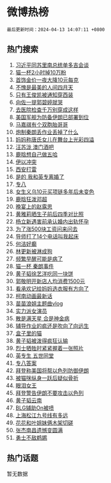 # 微博热榜

`最后更新时间：2024-04-13 14:07:11 +0800`

## 热门搜索

1. [习近平同苏里南总统单多吉会谈](https://m.weibo.cn/search?containerid=100103type%3D1%26t%3D10%26q%3D%23%E4%B9%A0%E8%BF%91%E5%B9%B3%E5%90%8C%E8%8B%8F%E9%87%8C%E5%8D%97%E6%80%BB%E7%BB%9F%E5%8D%95%E5%A4%9A%E5%90%89%E4%BC%9A%E8%B0%88%23&stream_entry_id=51&isnewpage=1&extparam=seat%3D1%26pos%3D0%26stream_entry_id%3D51%26c_type%3D51%26dgr%3D0%26cate%3D10103%26q%3D%2523%25E4%25B9%25A0%25E8%25BF%2591%25E5%25B9%25B3%25E5%2590%258C%25E8%258B%258F%25E9%2587%258C%25E5%258D%2597%25E6%2580%25BB%25E7%25BB%259F%25E5%258D%2595%25E5%25A4%259A%25E5%2590%2589%25E4%25BC%259A%25E8%25B0%2588%2523%26filter_type%3Drealtimehot%26display_time%3D1712988430%26pre_seqid%3D17129884302760711859)
1. [猫一杯2小时掉10万粉](https://m.weibo.cn/search?containerid=100103type%3D1%26t%3D10%26q%3D%23%E7%8C%AB%E4%B8%80%E6%9D%AF2%E5%B0%8F%E6%97%B6%E6%8E%8910%E4%B8%87%E7%B2%89%23&stream_entry_id=31&isnewpage=1&extparam=seat%3D1%26stream_entry_id%3D31%26lcate%3D5001%26flag%3D1%26filter_type%3Drealtimehot%26dgr%3D0%26realpos%3D1%26c_type%3D31%26band_rank%3D1%26cate%3D5001%26pos%3D0%26q%3D%2523%25E7%258C%25AB%25E4%25B8%2580%25E6%259D%25AF2%25E5%25B0%258F%25E6%2597%25B6%25E6%258E%258910%25E4%25B8%2587%25E7%25B2%2589%2523%26display_time%3D1712988430%26pre_seqid%3D17129884302760711859)
1. [首饰金价一夜大降10元每克](https://m.weibo.cn/search?containerid=100103type%3D1%26t%3D10%26q%3D%23%E9%A6%96%E9%A5%B0%E9%87%91%E4%BB%B7%E4%B8%80%E5%A4%9C%E5%A4%A7%E9%99%8D10%E5%85%83%E6%AF%8F%E5%85%8B%23&stream_entry_id=31&isnewpage=1&extparam=seat%3D1%26stream_entry_id%3D31%26lcate%3D5001%26flag%3D2%26filter_type%3Drealtimehot%26dgr%3D0%26realpos%3D2%26c_type%3D31%26band_rank%3D2%26cate%3D5001%26pos%3D1%26q%3D%2523%25E9%25A6%2596%25E9%25A5%25B0%25E9%2587%2591%25E4%25BB%25B7%25E4%25B8%2580%25E5%25A4%259C%25E5%25A4%25A7%25E9%2599%258D10%25E5%2585%2583%25E6%25AF%258F%25E5%2585%258B%2523%26display_time%3D1712988430%26pre_seqid%3D17129884302760711859)
1. [不愧是最美的人间四月天](https://m.weibo.cn/search?containerid=100103type%3D1%26t%3D10%26q%3D%23%E4%B8%8D%E6%84%A7%E6%98%AF%E6%9C%80%E7%BE%8E%E7%9A%84%E4%BA%BA%E9%97%B4%E5%9B%9B%E6%9C%88%E5%A4%A9%23&stream_entry_id=31&isnewpage=1&extparam=seat%3D1%26stream_entry_id%3D31%26lcate%3D5001%26flag%3D0%26filter_type%3Drealtimehot%26dgr%3D0%26realpos%3D3%26c_type%3D31%26band_rank%3D3%26cate%3D5001%26pos%3D2%26q%3D%2523%25E4%25B8%258D%25E6%2584%25A7%25E6%2598%25AF%25E6%259C%2580%25E7%25BE%258E%25E7%259A%2584%25E4%25BA%25BA%25E9%2597%25B4%25E5%259B%259B%25E6%259C%2588%25E5%25A4%25A9%2523%26display_time%3D1712988430%26pre_seqid%3D17129884302760711859)
1. [只有王俊凯被通知穿西装](https://m.weibo.cn/search?containerid=100103type%3D1%26t%3D10%26q%3D%23%E5%8F%AA%E6%9C%89%E7%8E%8B%E4%BF%8A%E5%87%AF%E8%A2%AB%E9%80%9A%E7%9F%A5%E7%A9%BF%E8%A5%BF%E8%A3%85%23&stream_entry_id=31&isnewpage=1&extparam=seat%3D1%26stream_entry_id%3D31%26lcate%3D5001%26flag%3D1%26filter_type%3Drealtimehot%26dgr%3D0%26realpos%3D4%26c_type%3D31%26band_rank%3D4%26cate%3D5001%26pos%3D3%26q%3D%2523%25E5%258F%25AA%25E6%259C%2589%25E7%258E%258B%25E4%25BF%258A%25E5%2587%25AF%25E8%25A2%25AB%25E9%2580%259A%25E7%259F%25A5%25E7%25A9%25BF%25E8%25A5%25BF%25E8%25A3%2585%2523%26display_time%3D1712988430%26pre_seqid%3D17129884302760711859)
1. [向佐一提郭碧婷就哭](https://m.weibo.cn/search?containerid=100103type%3D1%26t%3D10%26q%3D%23%E5%90%91%E4%BD%90%E4%B8%80%E6%8F%90%E9%83%AD%E7%A2%A7%E5%A9%B7%E5%B0%B1%E5%93%AD%23&stream_entry_id=31&isnewpage=1&extparam=seat%3D1%26stream_entry_id%3D31%26lcate%3D5001%26flag%3D2%26filter_type%3Drealtimehot%26dgr%3D0%26realpos%3D5%26c_type%3D31%26band_rank%3D5%26cate%3D5001%26pos%3D4%26q%3D%2523%25E5%2590%2591%25E4%25BD%2590%25E4%25B8%2580%25E6%258F%2590%25E9%2583%25AD%25E7%25A2%25A7%25E5%25A9%25B7%25E5%25B0%25B1%25E5%2593%25AD%2523%26display_time%3D1712988430%26pre_seqid%3D17129884302760711859)
1. [去医院检查千万别穿成这样](https://m.weibo.cn/search?containerid=100103type%3D1%26t%3D10%26q%3D%23%E5%8E%BB%E5%8C%BB%E9%99%A2%E6%A3%80%E6%9F%A5%E5%8D%83%E4%B8%87%E5%88%AB%E7%A9%BF%E6%88%90%E8%BF%99%E6%A0%B7%23&stream_entry_id=31&isnewpage=1&extparam=seat%3D1%26stream_entry_id%3D31%26lcate%3D5001%26flag%3D2%26filter_type%3Drealtimehot%26dgr%3D0%26realpos%3D6%26c_type%3D31%26band_rank%3D6%26cate%3D5001%26pos%3D5%26q%3D%2523%25E5%258E%25BB%25E5%258C%25BB%25E9%2599%25A2%25E6%25A3%2580%25E6%259F%25A5%25E5%258D%2583%25E4%25B8%2587%25E5%2588%25AB%25E7%25A9%25BF%25E6%2588%2590%25E8%25BF%2599%25E6%25A0%25B7%2523%26display_time%3D1712988430%26pre_seqid%3D17129884302760711859)
1. [美国军舰为防备伊朗已部署到位](https://m.weibo.cn/search?containerid=100103type%3D1%26t%3D10%26q%3D%23%E7%BE%8E%E5%9B%BD%E5%86%9B%E8%88%B0%E4%B8%BA%E9%98%B2%E5%A4%87%E4%BC%8A%E6%9C%97%E5%B7%B2%E9%83%A8%E7%BD%B2%E5%88%B0%E4%BD%8D%23&stream_entry_id=31&isnewpage=1&extparam=seat%3D1%26stream_entry_id%3D31%26lcate%3D5001%26flag%3D1%26filter_type%3Drealtimehot%26dgr%3D0%26realpos%3D7%26c_type%3D31%26band_rank%3D7%26cate%3D5001%26pos%3D6%26q%3D%2523%25E7%25BE%258E%25E5%259B%25BD%25E5%2586%259B%25E8%2588%25B0%25E4%25B8%25BA%25E9%2598%25B2%25E5%25A4%2587%25E4%25BC%258A%25E6%259C%2597%25E5%25B7%25B2%25E9%2583%25A8%25E7%25BD%25B2%25E5%2588%25B0%25E4%25BD%258D%2523%26display_time%3D1712988430%26pre_seqid%3D17129884302760711859)
1. [马嘉祺有个双胞胎哥哥](https://m.weibo.cn/search?containerid=100103type%3D1%26t%3D10%26q%3D%23%E9%A9%AC%E5%98%89%E7%A5%BA%E6%9C%89%E4%B8%AA%E5%8F%8C%E8%83%9E%E8%83%8E%E5%93%A5%E5%93%A5%23&stream_entry_id=31&isnewpage=1&extparam=seat%3D1%26stream_entry_id%3D31%26lcate%3D5001%26flag%3D2%26filter_type%3Drealtimehot%26dgr%3D0%26realpos%3D8%26c_type%3D31%26band_rank%3D8%26cate%3D5001%26pos%3D7%26q%3D%2523%25E9%25A9%25AC%25E5%2598%2589%25E7%25A5%25BA%25E6%259C%2589%25E4%25B8%25AA%25E5%258F%258C%25E8%2583%259E%25E8%2583%258E%25E5%2593%25A5%25E5%2593%25A5%2523%26display_time%3D1712988430%26pre_seqid%3D17129884302760711859)
1. [炮制秦朗丢作业丢掉了什么](https://m.weibo.cn/search?containerid=100103type%3D1%26t%3D10%26q%3D%23%E7%82%AE%E5%88%B6%E7%A7%A6%E6%9C%97%E4%B8%A2%E4%BD%9C%E4%B8%9A%E4%B8%A2%E6%8E%89%E4%BA%86%E4%BB%80%E4%B9%88%23&stream_entry_id=31&isnewpage=1&extparam=seat%3D1%26stream_entry_id%3D31%26lcate%3D5001%26flag%3D0%26filter_type%3Drealtimehot%26dgr%3D0%26realpos%3D9%26c_type%3D31%26band_rank%3D9%26cate%3D5001%26pos%3D8%26q%3D%2523%25E7%2582%25AE%25E5%2588%25B6%25E7%25A7%25A6%25E6%259C%2597%25E4%25B8%25A2%25E4%25BD%259C%25E4%25B8%259A%25E4%25B8%25A2%25E6%258E%2589%25E4%25BA%2586%25E4%25BB%2580%25E4%25B9%2588%2523%26display_time%3D1712988430%26pre_seqid%3D17129884302760711859)
1. [妈妈称唐氏女儿在舞台上光彩四溢](https://m.weibo.cn/search?containerid=100103type%3D1%26t%3D10%26q%3D%23%E5%A6%88%E5%A6%88%E7%A7%B0%E5%94%90%E6%B0%8F%E5%A5%B3%E5%84%BF%E5%9C%A8%E8%88%9E%E5%8F%B0%E4%B8%8A%E5%85%89%E5%BD%A9%E5%9B%9B%E6%BA%A2%23&stream_entry_id=31&isnewpage=1&extparam=seat%3D1%26stream_entry_id%3D31%26lcate%3D5001%26flag%3D32768%26filter_type%3Drealtimehot%26dgr%3D0%26realpos%3D10%26c_type%3D31%26band_rank%3D10%26cate%3D5001%26pos%3D9%26q%3D%2523%25E5%25A6%2588%25E5%25A6%2588%25E7%25A7%25B0%25E5%2594%2590%25E6%25B0%258F%25E5%25A5%25B3%25E5%2584%25BF%25E5%259C%25A8%25E8%2588%259E%25E5%258F%25B0%25E4%25B8%258A%25E5%2585%2589%25E5%25BD%25A9%25E5%259B%259B%25E6%25BA%25A2%2523%26display_time%3D1712988430%26pre_seqid%3D17129884302760711859)
1. [汪苏泷 澳门酒吧](https://m.weibo.cn/search?containerid=100103type%3D1%26t%3D10%26q%3D%E6%B1%AA%E8%8B%8F%E6%B3%B7+%E6%BE%B3%E9%97%A8%E9%85%92%E5%90%A7&stream_entry_id=31&isnewpage=1&extparam=seat%3D1%26stream_entry_id%3D31%26lcate%3D5001%26flag%3D1%26filter_type%3Drealtimehot%26dgr%3D0%26realpos%3D11%26c_type%3D31%26band_rank%3D11%26cate%3D5001%26pos%3D10%26q%3D%25E6%25B1%25AA%25E8%258B%258F%25E6%25B3%25B7%2520%25E6%25BE%25B3%25E9%2597%25A8%25E9%2585%2592%25E5%2590%25A7%26display_time%3D1712988430%26pre_seqid%3D17129884302760711859)
1. [鹿晗想自己做五哈](https://m.weibo.cn/search?containerid=100103type%3D1%26t%3D10%26q%3D%23%E9%B9%BF%E6%99%97%E6%83%B3%E8%87%AA%E5%B7%B1%E5%81%9A%E4%BA%94%E5%93%88%23&stream_entry_id=31&isnewpage=1&extparam=seat%3D1%26stream_entry_id%3D31%26lcate%3D5001%26flag%3D1%26filter_type%3Drealtimehot%26dgr%3D0%26realpos%3D12%26c_type%3D31%26band_rank%3D12%26cate%3D5001%26pos%3D11%26q%3D%2523%25E9%25B9%25BF%25E6%2599%2597%25E6%2583%25B3%25E8%2587%25AA%25E5%25B7%25B1%25E5%2581%259A%25E4%25BA%2594%25E5%2593%2588%2523%26display_time%3D1712988430%26pre_seqid%3D17129884302760711859)
1. [伊以冲突](https://m.weibo.cn/search?containerid=100103type%3D1%26t%3D10%26q%3D%23%E4%BC%8A%E4%BB%A5%E5%86%B2%E7%AA%81%23&stream_entry_id=31&isnewpage=1&extparam=seat%3D1%26stream_entry_id%3D31%26lcate%3D5001%26flag%3D0%26filter_type%3Drealtimehot%26dgr%3D0%26realpos%3D13%26c_type%3D31%26band_rank%3D13%26cate%3D5001%26pos%3D12%26q%3D%2523%25E4%25BC%258A%25E4%25BB%25A5%25E5%2586%25B2%25E7%25AA%2581%2523%26display_time%3D1712988430%26pre_seqid%3D17129884302760711859)
1. [西安打雷](https://m.weibo.cn/search?containerid=100103type%3D1%26t%3D10%26q%3D%E8%A5%BF%E5%AE%89%E6%89%93%E9%9B%B7&stream_entry_id=31&isnewpage=1&extparam=seat%3D1%26stream_entry_id%3D31%26lcate%3D5001%26flag%3D1%26filter_type%3Drealtimehot%26dgr%3D0%26realpos%3D14%26c_type%3D31%26band_rank%3D14%26cate%3D5001%26pos%3D13%26q%3D%25E8%25A5%25BF%25E5%25AE%2589%25E6%2589%2593%25E9%259B%25B7%26display_time%3D1712988430%26pre_seqid%3D17129884302760711859)
1. [是的 我和英专离婚了](https://m.weibo.cn/search?containerid=100103type%3D1%26t%3D10%26q%3D%E6%98%AF%E7%9A%84+%E6%88%91%E5%92%8C%E8%8B%B1%E4%B8%93%E7%A6%BB%E5%A9%9A%E4%BA%86&stream_entry_id=31&isnewpage=1&extparam=seat%3D1%26stream_entry_id%3D31%26lcate%3D5001%26flag%3D0%26filter_type%3Drealtimehot%26dgr%3D0%26realpos%3D15%26c_type%3D31%26band_rank%3D15%26cate%3D5001%26pos%3D14%26q%3D%25E6%2598%25AF%25E7%259A%2584%2520%25E6%2588%2591%25E5%2592%258C%25E8%258B%25B1%25E4%25B8%2593%25E7%25A6%25BB%25E5%25A9%259A%25E4%25BA%2586%26display_time%3D1712988430%26pre_seqid%3D17129884302760711859)
1. [专八](https://m.weibo.cn/search?containerid=100103type%3D1%26t%3D10%26q%3D%E4%B8%93%E5%85%AB&stream_entry_id=31&isnewpage=1&extparam=seat%3D1%26stream_entry_id%3D31%26lcate%3D5001%26flag%3D0%26filter_type%3Drealtimehot%26dgr%3D0%26realpos%3D16%26c_type%3D31%26band_rank%3D16%26cate%3D5001%26pos%3D15%26q%3D%25E4%25B8%2593%25E5%2585%25AB%26display_time%3D1712988430%26pre_seqid%3D17129884302760711859)
1. [女生义乌10元买项链多年后未变色](https://m.weibo.cn/search?containerid=100103type%3D1%26t%3D10%26q%3D%23%E5%A5%B3%E7%94%9F%E4%B9%89%E4%B9%8C10%E5%85%83%E4%B9%B0%E9%A1%B9%E9%93%BE%E5%A4%9A%E5%B9%B4%E5%90%8E%E6%9C%AA%E5%8F%98%E8%89%B2%23&stream_entry_id=31&isnewpage=1&extparam=seat%3D1%26stream_entry_id%3D31%26lcate%3D5001%26flag%3D0%26filter_type%3Drealtimehot%26dgr%3D0%26realpos%3D17%26c_type%3D31%26band_rank%3D17%26cate%3D5001%26pos%3D16%26q%3D%2523%25E5%25A5%25B3%25E7%2594%259F%25E4%25B9%2589%25E4%25B9%258C10%25E5%2585%2583%25E4%25B9%25B0%25E9%25A1%25B9%25E9%2593%25BE%25E5%25A4%259A%25E5%25B9%25B4%25E5%2590%258E%25E6%259C%25AA%25E5%258F%2598%25E8%2589%25B2%2523%26display_time%3D1712988430%26pre_seqid%3D17129884302760711859)
1. [鹿晗狂泼邓超](https://m.weibo.cn/search?containerid=100103type%3D1%26t%3D10%26q%3D%23%E9%B9%BF%E6%99%97%E7%8B%82%E6%B3%BC%E9%82%93%E8%B6%85%23&stream_entry_id=31&isnewpage=1&extparam=seat%3D1%26stream_entry_id%3D31%26lcate%3D5001%26flag%3D1%26filter_type%3Drealtimehot%26dgr%3D0%26realpos%3D18%26c_type%3D31%26band_rank%3D18%26cate%3D5001%26pos%3D17%26q%3D%2523%25E9%25B9%25BF%25E6%2599%2597%25E7%258B%2582%25E6%25B3%25BC%25E9%2582%2593%25E8%25B6%2585%2523%26display_time%3D1712988430%26pre_seqid%3D17129884302760711859)
1. [晚宴上的赵露思](https://m.weibo.cn/search?containerid=100103type%3D1%26t%3D10%26q%3D%23%E6%99%9A%E5%AE%B4%E4%B8%8A%E7%9A%84%E8%B5%B5%E9%9C%B2%E6%80%9D%23&stream_entry_id=31&isnewpage=1&extparam=seat%3D1%26stream_entry_id%3D31%26lcate%3D5001%26flag%3D0%26filter_type%3Drealtimehot%26dgr%3D0%26realpos%3D19%26c_type%3D31%26band_rank%3D19%26cate%3D5001%26pos%3D18%26q%3D%2523%25E6%2599%259A%25E5%25AE%25B4%25E4%25B8%258A%25E7%259A%2584%25E8%25B5%25B5%25E9%259C%25B2%25E6%2580%259D%2523%26display_time%3D1712988430%26pre_seqid%3D17129884302760711859)
1. [黄雅莉晒生子前后四季对比照](https://m.weibo.cn/search?containerid=100103type%3D1%26t%3D10%26q%3D%23%E9%BB%84%E9%9B%85%E8%8E%89%E6%99%92%E7%94%9F%E5%AD%90%E5%89%8D%E5%90%8E%E5%9B%9B%E5%AD%A3%E5%AF%B9%E6%AF%94%E7%85%A7%23&stream_entry_id=31&isnewpage=1&extparam=seat%3D1%26stream_entry_id%3D31%26lcate%3D5001%26flag%3D1%26filter_type%3Drealtimehot%26dgr%3D0%26realpos%3D20%26c_type%3D31%26band_rank%3D20%26cate%3D5001%26pos%3D19%26q%3D%2523%25E9%25BB%2584%25E9%259B%2585%25E8%258E%2589%25E6%2599%2592%25E7%2594%259F%25E5%25AD%2590%25E5%2589%258D%25E5%2590%258E%25E5%259B%259B%25E5%25AD%25A3%25E5%25AF%25B9%25E6%25AF%2594%25E7%2585%25A7%2523%26display_time%3D1712988430%26pre_seqid%3D17129884302760711859)
1. [杨立新遇害前承认婚内出轨怀孕](https://m.weibo.cn/search?containerid=100103type%3D1%26t%3D10%26q%3D%23%E6%9D%A8%E7%AB%8B%E6%96%B0%E9%81%87%E5%AE%B3%E5%89%8D%E6%89%BF%E8%AE%A4%E5%A9%9A%E5%86%85%E5%87%BA%E8%BD%A8%E6%80%80%E5%AD%95%23&stream_entry_id=31&isnewpage=1&extparam=seat%3D1%26stream_entry_id%3D31%26lcate%3D5001%26flag%3D2%26filter_type%3Drealtimehot%26dgr%3D0%26realpos%3D21%26c_type%3D31%26band_rank%3D21%26cate%3D5001%26pos%3D20%26q%3D%2523%25E6%259D%25A8%25E7%25AB%258B%25E6%2596%25B0%25E9%2581%2587%25E5%25AE%25B3%25E5%2589%258D%25E6%2589%25BF%25E8%25AE%25A4%25E5%25A9%259A%25E5%2586%2585%25E5%2587%25BA%25E8%25BD%25A8%25E6%2580%2580%25E5%25AD%2595%2523%26display_time%3D1712988430%26pre_seqid%3D17129884302760711859)
1. [为了涨500块工资问来问去](https://m.weibo.cn/search?containerid=100103type%3D1%26t%3D10%26q%3D%23%E4%B8%BA%E4%BA%86%E6%B6%A8500%E5%9D%97%E5%B7%A5%E8%B5%84%E9%97%AE%E6%9D%A5%E9%97%AE%E5%8E%BB%23&stream_entry_id=31&isnewpage=1&extparam=seat%3D1%26stream_entry_id%3D31%26lcate%3D5001%26flag%3D1%26filter_type%3Drealtimehot%26dgr%3D0%26realpos%3D22%26c_type%3D31%26band_rank%3D22%26cate%3D5001%26pos%3D21%26q%3D%2523%25E4%25B8%25BA%25E4%25BA%2586%25E6%25B6%25A8500%25E5%259D%2597%25E5%25B7%25A5%25E8%25B5%2584%25E9%2597%25AE%25E6%259D%25A5%25E9%2597%25AE%25E5%258E%25BB%2523%26display_time%3D1712988430%26pre_seqid%3D17129884302760711859)
1. [导师打了14个电话叫我起床](https://m.weibo.cn/search?containerid=100103type%3D1%26t%3D10%26q%3D%23%E5%AF%BC%E5%B8%88%E6%89%93%E4%BA%8614%E4%B8%AA%E7%94%B5%E8%AF%9D%E5%8F%AB%E6%88%91%E8%B5%B7%E5%BA%8A%23&stream_entry_id=31&isnewpage=1&extparam=seat%3D1%26stream_entry_id%3D31%26lcate%3D5001%26flag%3D0%26filter_type%3Drealtimehot%26dgr%3D0%26realpos%3D23%26c_type%3D31%26band_rank%3D23%26cate%3D5001%26pos%3D22%26q%3D%2523%25E5%25AF%25BC%25E5%25B8%2588%25E6%2589%2593%25E4%25BA%258614%25E4%25B8%25AA%25E7%2594%25B5%25E8%25AF%259D%25E5%258F%25AB%25E6%2588%2591%25E8%25B5%25B7%25E5%25BA%258A%2523%26display_time%3D1712988430%26pre_seqid%3D17129884302760711859)
1. [何洁好癫](https://m.weibo.cn/search?containerid=100103type%3D1%26t%3D10%26q%3D%23%E4%BD%95%E6%B4%81%E5%A5%BD%E7%99%AB%23&stream_entry_id=31&isnewpage=1&extparam=seat%3D1%26stream_entry_id%3D31%26lcate%3D5001%26flag%3D1%26filter_type%3Drealtimehot%26dgr%3D0%26realpos%3D24%26c_type%3D31%26band_rank%3D24%26cate%3D5001%26pos%3D23%26q%3D%2523%25E4%25BD%2595%25E6%25B4%2581%25E5%25A5%25BD%25E7%2599%25AB%2523%26display_time%3D1712988430%26pre_seqid%3D17129884302760711859)
1. [林更新被淋成狗](https://m.weibo.cn/search?containerid=100103type%3D1%26t%3D10%26q%3D%23%E6%9E%97%E6%9B%B4%E6%96%B0%E8%A2%AB%E6%B7%8B%E6%88%90%E7%8B%97%23&stream_entry_id=31&isnewpage=1&extparam=seat%3D1%26stream_entry_id%3D31%26lcate%3D5001%26flag%3D1%26filter_type%3Drealtimehot%26dgr%3D0%26realpos%3D25%26c_type%3D31%26band_rank%3D25%26cate%3D5001%26pos%3D24%26q%3D%2523%25E6%259E%2597%25E6%259B%25B4%25E6%2596%25B0%25E8%25A2%25AB%25E6%25B7%258B%25E6%2588%2590%25E7%258B%2597%2523%26display_time%3D1712988430%26pre_seqid%3D17129884302760711859)
1. [频繁早醒可能是病了](https://m.weibo.cn/search?containerid=100103type%3D1%26t%3D10%26q%3D%23%E9%A2%91%E7%B9%81%E6%97%A9%E9%86%92%E5%8F%AF%E8%83%BD%E6%98%AF%E7%97%85%E4%BA%86%23&stream_entry_id=31&isnewpage=1&extparam=seat%3D1%26stream_entry_id%3D31%26lcate%3D5001%26flag%3D1%26filter_type%3Drealtimehot%26dgr%3D0%26realpos%3D26%26c_type%3D31%26band_rank%3D26%26cate%3D5001%26pos%3D25%26q%3D%2523%25E9%25A2%2591%25E7%25B9%2581%25E6%2597%25A9%25E9%2586%2592%25E5%258F%25AF%25E8%2583%25BD%25E6%2598%25AF%25E7%2597%2585%25E4%25BA%2586%2523%26display_time%3D1712988430%26pre_seqid%3D17129884302760711859)
1. [猫一杯 秦朗事件](https://m.weibo.cn/search?containerid=100103type%3D1%26t%3D10%26q%3D%E7%8C%AB%E4%B8%80%E6%9D%AF+%E7%A7%A6%E6%9C%97%E4%BA%8B%E4%BB%B6&stream_entry_id=31&isnewpage=1&extparam=seat%3D1%26stream_entry_id%3D31%26lcate%3D5001%26flag%3D1%26filter_type%3Drealtimehot%26dgr%3D0%26realpos%3D27%26c_type%3D31%26band_rank%3D27%26cate%3D5001%26pos%3D26%26q%3D%25E7%258C%25AB%25E4%25B8%2580%25E6%259D%25AF%2520%25E7%25A7%25A6%25E6%259C%2597%25E4%25BA%258B%25E4%25BB%25B6%26display_time%3D1712988430%26pre_seqid%3D17129884302760711859)
1. [黄子韬徐艺洋吃同一块饼](https://m.weibo.cn/search?containerid=100103type%3D1%26t%3D10%26q%3D%23%E9%BB%84%E5%AD%90%E9%9F%AC%E5%BE%90%E8%89%BA%E6%B4%8B%E5%90%83%E5%90%8C%E4%B8%80%E5%9D%97%E9%A5%BC%23&stream_entry_id=31&isnewpage=1&extparam=seat%3D1%26stream_entry_id%3D31%26lcate%3D5001%26flag%3D0%26filter_type%3Drealtimehot%26dgr%3D0%26realpos%3D28%26c_type%3D31%26band_rank%3D28%26cate%3D5001%26pos%3D27%26q%3D%2523%25E9%25BB%2584%25E5%25AD%2590%25E9%259F%25AC%25E5%25BE%2590%25E8%2589%25BA%25E6%25B4%258B%25E5%2590%2583%25E5%2590%258C%25E4%25B8%2580%25E5%259D%2597%25E9%25A5%25BC%2523%26display_time%3D1712988430%26pre_seqid%3D17129884302760711859)
1. [郭敬明开新店人均消费1500元](https://m.weibo.cn/search?containerid=100103type%3D1%26t%3D10%26q%3D%23%E9%83%AD%E6%95%AC%E6%98%8E%E5%BC%80%E6%96%B0%E5%BA%97%E4%BA%BA%E5%9D%87%E6%B6%88%E8%B4%B91500%E5%85%83%23&stream_entry_id=31&isnewpage=1&extparam=seat%3D1%26stream_entry_id%3D31%26lcate%3D5001%26flag%3D0%26filter_type%3Drealtimehot%26dgr%3D0%26realpos%3D29%26c_type%3D31%26band_rank%3D29%26cate%3D5001%26pos%3D28%26q%3D%2523%25E9%2583%25AD%25E6%2595%25AC%25E6%2598%258E%25E5%25BC%2580%25E6%2596%25B0%25E5%25BA%2597%25E4%25BA%25BA%25E5%259D%2587%25E6%25B6%2588%25E8%25B4%25B91500%25E5%2585%2583%2523%26display_time%3D1712988430%26pre_seqid%3D17129884302760711859)
1. [看承欢记给妈妈选衣服有方向了](https://m.weibo.cn/search?containerid=100103type%3D1%26t%3D10%26q%3D%E7%9C%8B%E6%89%BF%E6%AC%A2%E8%AE%B0%E7%BB%99%E5%A6%88%E5%A6%88%E9%80%89%E8%A1%A3%E6%9C%8D%E6%9C%89%E6%96%B9%E5%90%91%E4%BA%86&stream_entry_id=31&isnewpage=1&extparam=seat%3D1%26stream_entry_id%3D31%26lcate%3D5001%26flag%3D0%26filter_type%3Drealtimehot%26dgr%3D0%26realpos%3D30%26c_type%3D31%26band_rank%3D30%26cate%3D5001%26pos%3D29%26q%3D%25E7%259C%258B%25E6%2589%25BF%25E6%25AC%25A2%25E8%25AE%25B0%25E7%25BB%2599%25E5%25A6%2588%25E5%25A6%2588%25E9%2580%2589%25E8%25A1%25A3%25E6%259C%258D%25E6%259C%2589%25E6%2596%25B9%25E5%2590%2591%25E4%25BA%2586%26display_time%3D1712988430%26pre_seqid%3D17129884302760711859)
1. [柯南动画最新话](https://m.weibo.cn/search?containerid=100103type%3D1%26t%3D10%26q%3D%E6%9F%AF%E5%8D%97%E5%8A%A8%E7%94%BB%E6%9C%80%E6%96%B0%E8%AF%9D&stream_entry_id=31&isnewpage=1&extparam=seat%3D1%26stream_entry_id%3D31%26lcate%3D5001%26flag%3D1%26filter_type%3Drealtimehot%26dgr%3D0%26realpos%3D31%26c_type%3D31%26band_rank%3D31%26cate%3D5001%26pos%3D30%26q%3D%25E6%259F%25AF%25E5%258D%2597%25E5%258A%25A8%25E7%2594%25BB%25E6%259C%2580%25E6%2596%25B0%25E8%25AF%259D%26display_time%3D1712988430%26pre_seqid%3D17129884302760711859)
1. [苗苗浪姐主题曲vlog](https://m.weibo.cn/search?containerid=100103type%3D1%26t%3D10%26q%3D%E8%8B%97%E8%8B%97%E6%B5%AA%E5%A7%90%E4%B8%BB%E9%A2%98%E6%9B%B2vlog&stream_entry_id=31&isnewpage=1&extparam=seat%3D1%26stream_entry_id%3D31%26lcate%3D5001%26flag%3D1%26filter_type%3Drealtimehot%26dgr%3D0%26realpos%3D32%26c_type%3D31%26band_rank%3D32%26cate%3D5001%26pos%3D31%26q%3D%25E8%258B%2597%25E8%258B%2597%25E6%25B5%25AA%25E5%25A7%2590%25E4%25B8%25BB%25E9%25A2%2598%25E6%259B%25B2vlog%26display_time%3D1712988430%26pre_seqid%3D17129884302760711859)
1. [实力派女演员](https://m.weibo.cn/search?containerid=100103type%3D1%26t%3D10%26q%3D%E5%AE%9E%E5%8A%9B%E6%B4%BE%E5%A5%B3%E6%BC%94%E5%91%98&stream_entry_id=31&isnewpage=1&extparam=seat%3D1%26stream_entry_id%3D31%26lcate%3D5001%26flag%3D0%26filter_type%3Drealtimehot%26dgr%3D0%26realpos%3D33%26c_type%3D31%26band_rank%3D33%26cate%3D5001%26pos%3D32%26q%3D%25E5%25AE%259E%25E5%258A%259B%25E6%25B4%25BE%25E5%25A5%25B3%25E6%25BC%2594%25E5%2591%2598%26display_time%3D1712988430%26pre_seqid%3D17129884302760711859)
1. [散是满天星 合是神金病](https://m.weibo.cn/search?containerid=100103type%3D1%26t%3D10%26q%3D%E6%95%A3%E6%98%AF%E6%BB%A1%E5%A4%A9%E6%98%9F+%E5%90%88%E6%98%AF%E7%A5%9E%E9%87%91%E7%97%85&stream_entry_id=31&isnewpage=1&extparam=seat%3D1%26stream_entry_id%3D31%26lcate%3D5001%26flag%3D0%26filter_type%3Drealtimehot%26dgr%3D0%26realpos%3D34%26c_type%3D31%26band_rank%3D34%26cate%3D5001%26pos%3D33%26q%3D%25E6%2595%25A3%25E6%2598%25AF%25E6%25BB%25A1%25E5%25A4%25A9%25E6%2598%259F%2520%25E5%2590%2588%25E6%2598%25AF%25E7%25A5%259E%25E9%2587%2591%25E7%2597%2585%26display_time%3D1712988430%26pre_seqid%3D17129884302760711859)
1. [辅导作业的疯还是吹向了向远生](https://m.weibo.cn/search?containerid=100103type%3D1%26t%3D10%26q%3D%E8%BE%85%E5%AF%BC%E4%BD%9C%E4%B8%9A%E7%9A%84%E7%96%AF%E8%BF%98%E6%98%AF%E5%90%B9%E5%90%91%E4%BA%86%E5%90%91%E8%BF%9C%E7%94%9F&stream_entry_id=31&isnewpage=1&extparam=seat%3D1%26stream_entry_id%3D31%26lcate%3D5001%26flag%3D1%26filter_type%3Drealtimehot%26dgr%3D0%26realpos%3D35%26c_type%3D31%26band_rank%3D35%26cate%3D5001%26pos%3D34%26q%3D%25E8%25BE%2585%25E5%25AF%25BC%25E4%25BD%259C%25E4%25B8%259A%25E7%259A%2584%25E7%2596%25AF%25E8%25BF%2598%25E6%2598%25AF%25E5%2590%25B9%25E5%2590%2591%25E4%25BA%2586%25E5%2590%2591%25E8%25BF%259C%25E7%2594%259F%26display_time%3D1712988430%26pre_seqid%3D17129884302760711859)
1. [盒子里的猫](https://m.weibo.cn/search?containerid=100103type%3D1%26t%3D10%26q%3D%E7%9B%92%E5%AD%90%E9%87%8C%E7%9A%84%E7%8C%AB&stream_entry_id=31&isnewpage=1&extparam=seat%3D1%26stream_entry_id%3D31%26lcate%3D5001%26flag%3D1%26filter_type%3Drealtimehot%26dgr%3D0%26realpos%3D36%26c_type%3D31%26band_rank%3D36%26cate%3D5001%26pos%3D35%26q%3D%25E7%259B%2592%25E5%25AD%2590%25E9%2587%258C%25E7%259A%2584%25E7%258C%25AB%26display_time%3D1712988430%26pre_seqid%3D17129884302760711859)
1. [黄子韬被泼得疯狂认输](https://m.weibo.cn/search?containerid=100103type%3D1%26t%3D10%26q%3D%23%E9%BB%84%E5%AD%90%E9%9F%AC%E8%A2%AB%E6%B3%BC%E5%BE%97%E7%96%AF%E7%8B%82%E8%AE%A4%E8%BE%93%23&stream_entry_id=31&isnewpage=1&extparam=seat%3D1%26stream_entry_id%3D31%26lcate%3D5001%26flag%3D1%26filter_type%3Drealtimehot%26dgr%3D0%26realpos%3D37%26c_type%3D31%26band_rank%3D37%26cate%3D5001%26pos%3D36%26q%3D%2523%25E9%25BB%2584%25E5%25AD%2590%25E9%259F%25AC%25E8%25A2%25AB%25E6%25B3%25BC%25E5%25BE%2597%25E7%2596%25AF%25E7%258B%2582%25E8%25AE%25A4%25E8%25BE%2593%2523%26display_time%3D1712988430%26pre_seqid%3D17129884302760711859)
1. [烈士牺牲时紧紧握着一张照片](https://m.weibo.cn/search?containerid=100103type%3D1%26t%3D10%26q%3D%23%E7%83%88%E5%A3%AB%E7%89%BA%E7%89%B2%E6%97%B6%E7%B4%A7%E7%B4%A7%E6%8F%A1%E7%9D%80%E4%B8%80%E5%BC%A0%E7%85%A7%E7%89%87%23&stream_entry_id=31&isnewpage=1&extparam=seat%3D1%26stream_entry_id%3D31%26lcate%3D5001%26flag%3D32768%26filter_type%3Drealtimehot%26dgr%3D0%26realpos%3D38%26c_type%3D31%26band_rank%3D38%26cate%3D5001%26pos%3D37%26q%3D%2523%25E7%2583%2588%25E5%25A3%25AB%25E7%2589%25BA%25E7%2589%25B2%25E6%2597%25B6%25E7%25B4%25A7%25E7%25B4%25A7%25E6%258F%25A1%25E7%259D%2580%25E4%25B8%2580%25E5%25BC%25A0%25E7%2585%25A7%25E7%2589%2587%2523%26display_time%3D1712988430%26pre_seqid%3D17129884302760711859)
1. [英专生 五世同堂](https://m.weibo.cn/search?containerid=100103type%3D1%26t%3D10%26q%3D%E8%8B%B1%E4%B8%93%E7%94%9F+%E4%BA%94%E4%B8%96%E5%90%8C%E5%A0%82&stream_entry_id=31&isnewpage=1&extparam=seat%3D1%26stream_entry_id%3D31%26lcate%3D5001%26flag%3D0%26filter_type%3Drealtimehot%26dgr%3D0%26realpos%3D39%26c_type%3D31%26band_rank%3D39%26cate%3D5001%26pos%3D38%26q%3D%25E8%258B%25B1%25E4%25B8%2593%25E7%2594%259F%2520%25E4%25BA%2594%25E4%25B8%2596%25E5%2590%258C%25E5%25A0%2582%26display_time%3D1712988430%26pre_seqid%3D17129884302760711859)
1. [专八答案](https://m.weibo.cn/search?containerid=100103type%3D1%26t%3D10%26q%3D%E4%B8%93%E5%85%AB%E7%AD%94%E6%A1%88&stream_entry_id=31&isnewpage=1&extparam=seat%3D1%26stream_entry_id%3D31%26lcate%3D5001%26flag%3D0%26filter_type%3Drealtimehot%26dgr%3D0%26realpos%3D40%26c_type%3D31%26band_rank%3D40%26cate%3D5001%26pos%3D39%26q%3D%25E4%25B8%2593%25E5%2585%25AB%25E7%25AD%2594%25E6%25A1%2588%26display_time%3D1712988430%26pre_seqid%3D17129884302760711859)
1. [拜登称美国将帮以色列防御伊朗](https://m.weibo.cn/search?containerid=100103type%3D1%26t%3D10%26q%3D%23%E6%8B%9C%E7%99%BB%E7%A7%B0%E7%BE%8E%E5%9B%BD%E5%B0%86%E5%B8%AE%E4%BB%A5%E8%89%B2%E5%88%97%E9%98%B2%E5%BE%A1%E4%BC%8A%E6%9C%97%23&stream_entry_id=31&isnewpage=1&extparam=seat%3D1%26stream_entry_id%3D31%26lcate%3D5001%26flag%3D0%26filter_type%3Drealtimehot%26dgr%3D0%26realpos%3D41%26c_type%3D31%26band_rank%3D41%26cate%3D5001%26pos%3D40%26q%3D%2523%25E6%258B%259C%25E7%2599%25BB%25E7%25A7%25B0%25E7%25BE%258E%25E5%259B%25BD%25E5%25B0%2586%25E5%25B8%25AE%25E4%25BB%25A5%25E8%2589%25B2%25E5%2588%2597%25E9%2598%25B2%25E5%25BE%25A1%25E4%25BC%258A%25E6%259C%2597%2523%26display_time%3D1712988430%26pre_seqid%3D17129884302760711859)
1. [被猫咪纵身一跃后疑似骨折](https://m.weibo.cn/search?containerid=100103type%3D1%26t%3D10%26q%3D%23%E8%A2%AB%E7%8C%AB%E5%92%AA%E7%BA%B5%E8%BA%AB%E4%B8%80%E8%B7%83%E5%90%8E%E7%96%91%E4%BC%BC%E9%AA%A8%E6%8A%98%23&stream_entry_id=31&isnewpage=1&extparam=seat%3D1%26stream_entry_id%3D31%26lcate%3D5001%26flag%3D1%26filter_type%3Drealtimehot%26dgr%3D0%26realpos%3D42%26c_type%3D31%26band_rank%3D42%26cate%3D5001%26pos%3D41%26q%3D%2523%25E8%25A2%25AB%25E7%258C%25AB%25E5%2592%25AA%25E7%25BA%25B5%25E8%25BA%25AB%25E4%25B8%2580%25E8%25B7%2583%25E5%2590%258E%25E7%2596%2591%25E4%25BC%25BC%25E9%25AA%25A8%25E6%258A%2598%2523%26display_time%3D1712988430%26pre_seqid%3D17129884302760711859)
1. [眼泪女王](https://m.weibo.cn/search?containerid=100103type%3D1%26t%3D10%26q%3D%E7%9C%BC%E6%B3%AA%E5%A5%B3%E7%8E%8B&stream_entry_id=31&isnewpage=1&extparam=seat%3D1%26stream_entry_id%3D31%26lcate%3D5001%26flag%3D0%26filter_type%3Drealtimehot%26dgr%3D0%26realpos%3D43%26c_type%3D31%26band_rank%3D43%26cate%3D5001%26pos%3D42%26q%3D%25E7%259C%25BC%25E6%25B3%25AA%25E5%25A5%25B3%25E7%258E%258B%26display_time%3D1712988430%26pre_seqid%3D17129884302760711859)
1. [拜登警告伊朗不要攻击以色列](https://m.weibo.cn/search?containerid=100103type%3D1%26t%3D10%26q%3D%23%E6%8B%9C%E7%99%BB%E8%AD%A6%E5%91%8A%E4%BC%8A%E6%9C%97%E4%B8%8D%E8%A6%81%E6%94%BB%E5%87%BB%E4%BB%A5%E8%89%B2%E5%88%97%23&stream_entry_id=31&isnewpage=1&extparam=seat%3D1%26stream_entry_id%3D31%26lcate%3D5001%26flag%3D0%26filter_type%3Drealtimehot%26dgr%3D0%26realpos%3D44%26c_type%3D31%26band_rank%3D44%26cate%3D5001%26pos%3D43%26q%3D%2523%25E6%258B%259C%25E7%2599%25BB%25E8%25AD%25A6%25E5%2591%258A%25E4%25BC%258A%25E6%259C%2597%25E4%25B8%258D%25E8%25A6%2581%25E6%2594%25BB%25E5%2587%25BB%25E4%25BB%25A5%25E8%2589%25B2%25E5%2588%2597%2523%26display_time%3D1712988430%26pre_seqid%3D17129884302760711859)
1. [黄子韬云南](https://m.weibo.cn/search?containerid=100103type%3D1%26t%3D10%26q%3D%E9%BB%84%E5%AD%90%E9%9F%AC%E4%BA%91%E5%8D%97&stream_entry_id=31&isnewpage=1&extparam=seat%3D1%26stream_entry_id%3D31%26lcate%3D5001%26flag%3D0%26filter_type%3Drealtimehot%26dgr%3D0%26realpos%3D45%26c_type%3D31%26band_rank%3D45%26cate%3D5001%26pos%3D44%26q%3D%25E9%25BB%2584%25E5%25AD%2590%25E9%259F%25AC%25E4%25BA%2591%25E5%258D%2597%26display_time%3D1712988430%26pre_seqid%3D17129884302760711859)
1. [BLG辅助On被喷](https://m.weibo.cn/search?containerid=100103type%3D1%26t%3D10%26q%3D%23BLG%E8%BE%85%E5%8A%A9On%E8%A2%AB%E5%96%B7%23&stream_entry_id=31&isnewpage=1&extparam=seat%3D1%26stream_entry_id%3D31%26lcate%3D5001%26flag%3D0%26filter_type%3Drealtimehot%26dgr%3D0%26realpos%3D46%26c_type%3D31%26band_rank%3D46%26cate%3D5001%26pos%3D45%26q%3D%2523BLG%25E8%25BE%2585%25E5%258A%25A9On%25E8%25A2%25AB%25E5%2596%25B7%2523%26display_time%3D1712988430%26pre_seqid%3D17129884302760711859)
1. [上海松江九号线有多远](https://m.weibo.cn/search?containerid=100103type%3D1%26t%3D10%26q%3D%23%E4%B8%8A%E6%B5%B7%E6%9D%BE%E6%B1%9F%E4%B9%9D%E5%8F%B7%E7%BA%BF%E6%9C%89%E5%A4%9A%E8%BF%9C%23&stream_entry_id=31&isnewpage=1&extparam=seat%3D1%26stream_entry_id%3D31%26lcate%3D5001%26flag%3D1%26filter_type%3Drealtimehot%26dgr%3D0%26realpos%3D47%26c_type%3D31%26band_rank%3D47%26cate%3D5001%26pos%3D46%26q%3D%2523%25E4%25B8%258A%25E6%25B5%25B7%25E6%259D%25BE%25E6%25B1%259F%25E4%25B9%259D%25E5%258F%25B7%25E7%25BA%25BF%25E6%259C%2589%25E5%25A4%259A%25E8%25BF%259C%2523%26display_time%3D1712988430%26pre_seqid%3D17129884302760711859)
1. [花花和叶姐妹俩木架切磋](https://m.weibo.cn/search?containerid=100103type%3D1%26t%3D10%26q%3D%23%E8%8A%B1%E8%8A%B1%E5%92%8C%E5%8F%B6%E5%A7%90%E5%A6%B9%E4%BF%A9%E6%9C%A8%E6%9E%B6%E5%88%87%E7%A3%8B%23&stream_entry_id=31&isnewpage=1&extparam=seat%3D1%26stream_entry_id%3D31%26lcate%3D5001%26flag%3D1%26filter_type%3Drealtimehot%26dgr%3D0%26realpos%3D48%26c_type%3D31%26band_rank%3D48%26cate%3D5001%26pos%3D47%26q%3D%2523%25E8%258A%25B1%25E8%258A%25B1%25E5%2592%258C%25E5%258F%25B6%25E5%25A7%2590%25E5%25A6%25B9%25E4%25BF%25A9%25E6%259C%25A8%25E6%259E%25B6%25E5%2588%2587%25E7%25A3%258B%2523%26display_time%3D1712988430%26pre_seqid%3D17129884302760711859)
1. [张杰南昌遗憾变圆满](https://m.weibo.cn/search?containerid=100103type%3D1%26t%3D10%26q%3D%23%E5%BC%A0%E6%9D%B0%E5%8D%97%E6%98%8C%E9%81%97%E6%86%BE%E5%8F%98%E5%9C%86%E6%BB%A1%23&stream_entry_id=31&isnewpage=1&extparam=seat%3D1%26stream_entry_id%3D31%26lcate%3D5001%26flag%3D1%26filter_type%3Drealtimehot%26dgr%3D0%26realpos%3D49%26c_type%3D31%26band_rank%3D49%26cate%3D5001%26pos%3D48%26q%3D%2523%25E5%25BC%25A0%25E6%259D%25B0%25E5%258D%2597%25E6%2598%258C%25E9%2581%2597%25E6%2586%25BE%25E5%258F%2598%25E5%259C%2586%25E6%25BB%25A1%2523%26display_time%3D1712988430%26pre_seqid%3D17129884302760711859)
1. [勇士不敌鹈鹕](https://m.weibo.cn/search?containerid=100103type%3D1%26t%3D10%26q%3D%23%E5%8B%87%E5%A3%AB%E4%B8%8D%E6%95%8C%E9%B9%88%E9%B9%95%23&stream_entry_id=31&isnewpage=1&extparam=seat%3D1%26stream_entry_id%3D31%26lcate%3D5001%26flag%3D1%26filter_type%3Drealtimehot%26dgr%3D0%26realpos%3D50%26c_type%3D31%26band_rank%3D50%26cate%3D5001%26pos%3D49%26q%3D%2523%25E5%258B%2587%25E5%25A3%25AB%25E4%25B8%258D%25E6%2595%258C%25E9%25B9%2588%25E9%25B9%2595%2523%26display_time%3D1712988430%26pre_seqid%3D17129884302760711859)

## 热门话题

暂无数据

